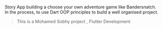 Story App building a choose your own adventure game like Bandersnatch. In the process, 
to use Dart OOP principles to build a well organised project.

>This is a Mohamed Sobhy project  , Flutter Development 